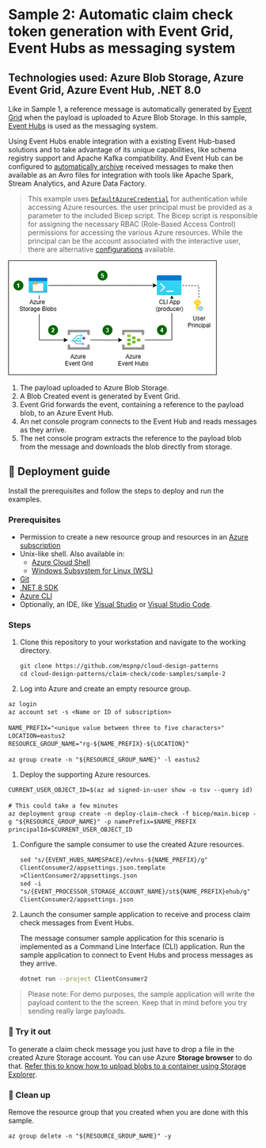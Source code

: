 # Sample 2: Automatic claim check token generation with Event Grid, Event Hubs as messaging system

## Technologies used: Azure Blob Storage, Azure Event Grid, Azure Event Hub, .NET 8.0

Like in Sample 1, a reference message is automatically generated by [Event Grid](https://azure.microsoft.com/services/event-grid/) when the payload is uploaded to Azure Blob Storage. In this sample, [Event Hubs](https://learn.microsoft.com/azure/event-hubs) is used as the messaging system.

Using Event Hubs enable integration with a existing Event Hub-based solutions and to take advantage of its unique capabilities, like schema registry support and Apache Kafka compatibility. And Event Hub can be configured to [automatically archive](https://learn.microsoft.com/azure/event-hubs/event-hubs-capture-overview) received messages to make then available as an Avro files for integration with tools like Apache Spark, Stream Analytics, and Azure Data Factory.

> This example uses [`DefaultAzureCredential`](https://learn.microsoft.com/dotnet/azure/sdk/authentication/#defaultazurecredential) for authentication while accessing Azure resources. the user principal must be provided as a parameter to the included Bicep script. The Bicep script is responsible for assigning the necessary RBAC (Role-Based Access Control) permissions for accessing the various Azure resources. While the principal can be the account associated with the interactive user, there are alternative [configurations](https://learn.microsoft.com/dotnet/azure/sdk/authentication/?tabs=command-line#exploring-the-sequence-of-defaultazurecredential-authentication-methods) available.

![A diagram showing Event Grid connected to Azure Blob Storage. As blobs are created, Event Grid forwards a message, containing the reference to the blob, to an Event Hub. A consumer CLI application receives the message from the queue, extracts the reference, and dowloads the blob from the storage account.](images/sample-2-diagram.png)

1. The payload uploaded to Azure Blob Storage.
1. A Blob Created event is generated by Event Grid.
1. Event Grid forwards the event, containing a reference to the payload blob, to an Azure Event Hub.
1. An net console program connects to the Event Hub and reads messages as they arrive.
1. The net console program extracts the reference to the payload blob from the message and downloads the blob directly from storage.

## :rocket: Deployment guide

Install the prerequisites and follow the steps to deploy and run the examples.

### Prerequisites

- Permission to create a new resource group and resources in an [Azure subscription](https://azure.com/free)
- Unix-like shell. Also available in:
  - [Azure Cloud Shell](https://shell.azure.com/)
  - [Windows Subsystem for Linux (WSL)](https://learn.microsoft.com/windows/wsl/install)
- [Git](https://git-scm.com/downloads)
- [.NET 8 SDK](https://dotnet.microsoft.com/download/dotnet/8.0)
- [Azure CLI](https://learn.microsoft.com/cli/azure/install-azure-cli)
- Optionally, an IDE, like [Visual Studio](https://visualstudio.microsoft.com/downloads/) or [Visual Studio Code](https://code.visualstudio.com/).

### Steps

1. Clone this repository to your workstation and navigate to the working directory.

   ```shell
   git clone https://github.com/mspnp/cloud-design-patterns
   cd cloud-design-patterns/claim-check/code-samples/sample-2
   ```

1. Log into Azure and create an empty resource group.

```azurecli
az login
az account set -s <Name or ID of subscription>

NAME_PREFIX="<unique value between three to five characters>"
LOCATION=eastus2
RESOURCE_GROUP_NAME="rg-${NAME_PREFIX}-${LOCATION}"

az group create -n "${RESOURCE_GROUP_NAME}" -l eastus2
```

1. Deploy the supporting Azure resources.

```azurecli
CURRENT_USER_OBJECT_ID=$(az ad signed-in-user show -o tsv --query id)

# This could take a few minutes
az deployment group create -n deploy-claim-check -f bicep/main.bicep -g "${RESOURCE_GROUP_NAME}" -p namePrefix=$NAME_PREFIX principalId=$CURRENT_USER_OBJECT_ID
```

1. Configure the sample consumer to use the created Azure resources.

   ```shell
   sed "s/{EVENT_HUBS_NAMESPACE}/evhns-${NAME_PREFIX}/g" ClientConsumer2/appsettings.json.template >ClientConsumer2/appsettings.json
   sed -i "s/{EVENT_PROCESSOR_STORAGE_ACCOUNT_NAME}/st${NAME_PREFIX}ehub/g" ClientConsumer2/appsettings.json
   ```

1. Launch the consumer sample application to receive and process claim check messages from Event Hubs.

   The message consumer sample application for this scenario is implemented as a Command Line Interface (CLI) application. Run the sample application to connect to Event Hubs and process messages as they arrive.

   ```bash
   dotnet run --project ClientConsumer2
   ```

> Please note: For demo purposes, the sample application will write the payload content to the the screen. Keep that in mind before you try sending really large payloads.

### :checkered_flag: Try it out

To generate a claim check message you just have to drop a file in the created Azure Storage account. You can use Azure **Storage browser** to do that. [Refer this to know how to upload blobs to a container using Storage Explorer](https://learn.microsoft.com/azure/storage/blobs/quickstart-storage-explorer#upload-blobs-to-the-container).

### :broom: Clean up

Remove the resource group that you created when you are done with this sample.

```azurecli
az group delete -n "${RESOURCE_GROUP_NAME}" -y
```
